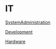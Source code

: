 # IT


[SystemAdministration](SystemAdministration/SystemAdministration.md)

[Development](Development/Development.md)

[Hardware](Hardware/Hardware.md)
